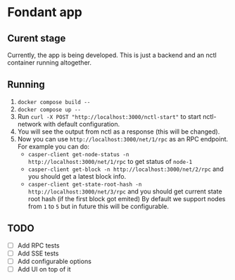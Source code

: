 # Fondant app

## Curent stage

Currently, the app is being developed. This is just a backend and an nctl container running altogether. 

## Running

1. `docker compose build --`
2. `docker compose up --`
3. Run `curl -X POST "http://localhost:3000/nctl-start"` to start nctl-network with default configuration.
4. You will see the output from nctl as a response (this will be changed).
5. Now you can use `http://localhost:3000/net/1/rpc` as an RPC endpoint. For example you can do:
    - `casper-client get-node-status -n http://localhost:3000/net/1/rpc` to get status of `node-1` 
    - `casper-client get-block -n http://localhost:3000/net/2/rpc` and you should get a latest block info.
    - `casper-client get-state-root-hash -n http://localhost:3000/net/3/rpc` and you should get current state root hash (if the first block got emited)
    By default we support nodes from `1` to `5` but in future this will be configurable.

## TODO
- [ ] Add RPC tests
- [ ] Add SSE tests
- [ ] Add configurable options
- [ ] Add UI on top of it

